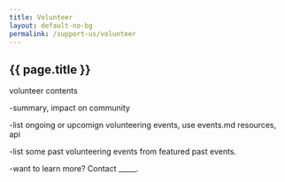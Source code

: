```yaml
---
title: Volunteer
layout: default-no-bg
permalink: /support-us/volunteer
---
```


## {{ page.title }}

volunteer contents

-summary, impact on community

-list ongoing or upcomign volunteering events, use events.md resources, api

-list some past volunteering events from featured past events.

-want to learn more? Contact _____.